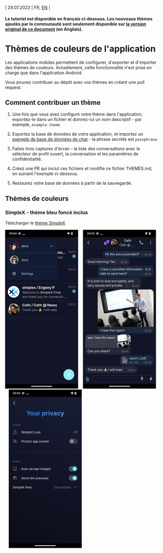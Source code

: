 | 29.07.2023 | FR, [EN](/docs/THEMES.md) |
#### Le tutoriel est disponible en français ci-dessous. Les nouveaux thèmes ajoutés par la communauté sont seulement disponible sur [la version original de ce document](/docs/THEMES.md) (en Anglais). 

# Thèmes de couleurs de l'application

Les applications mobiles permettent de configurer, d'exporter et d'importer des thèmes de couleurs. Actuellement, cette fonctionnalité n'est prise en charge que dans l'application Android.

Vous pouvez contribuer au dépôt avec vos thèmes en créant une pull request.

## Comment contribuer un thème

1. Une fois que vous avez configuré votre thème dans l'application, exportez-le dans un fichier et donnez-lui un nom descriptif - par exemple, `example.theme`

2. Exportez la base de données de votre application, et importez un [exemple de base de données de chat](./themes/simplex-chat.sample.zip) - la phrase secrète est `passphrase`.

3. Faites trois captures d'écran - la liste des conversations avec le sélecteur de profil ouvert, la conversation et les paramètres de confidentialité.

4. Créez une PR qui inclut ces fichiers et modifie ce fichier THEMES.md, en suivant l'exemple ci-dessous.

5. Restaurez votre base de données à partir de la sauvegarde.

## Thèmes de couleurs

### SimpleX - thème bleu foncé inclus

Télécharger le [thème SimpleX](./themes/example.theme)

<img src="../../themes/example-chats.png" width="240"> &nbsp;&nbsp; <img src="../../themes/example-conversation.png" width="240"> &nbsp;&nbsp; <img src="../../themes/example-settings.png" width="240"> &nbsp;&nbsp;
